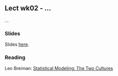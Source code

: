 
## Lect wk02 - ...

...


### Slides

Slides [here]().


### Reading

Leo Breiman: [Statistical Modeling: The Two Cultures](https://projecteuclid.org/download/pdf_1/euclid.ss/1009213726)

